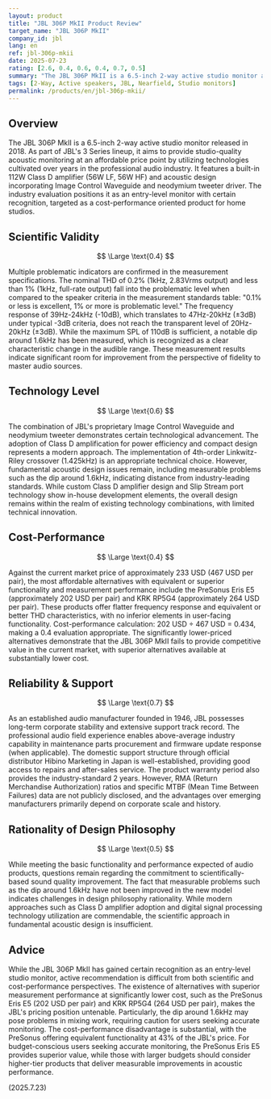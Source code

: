 ```yaml
---
layout: product
title: "JBL 306P MkII Product Review"
target_name: "JBL 306P MkII"
company_id: jbl
lang: en
ref: jbl-306p-mkii
date: 2025-07-23
rating: [2.6, 0.4, 0.6, 0.4, 0.7, 0.5]
summary: "The JBL 306P MkII is a 6.5-inch 2-way active studio monitor aimed at improving sound quality in the budget segment, but faces significant challenges in scientific validity and design philosophy rationality."
tags: [2-Way, Active speakers, JBL, Nearfield, Studio monitors]
permalink: /products/en/jbl-306p-mkii/
---
```

## Overview

The JBL 306P MkII is a 6.5-inch 2-way active studio monitor released in 2018. As part of JBL's 3 Series lineup, it aims to provide studio-quality acoustic monitoring at an affordable price point by utilizing technologies cultivated over years in the professional audio industry. It features a built-in 112W Class D amplifier (56W LF, 56W HF) and acoustic design incorporating Image Control Waveguide and neodymium tweeter driver. The industry evaluation positions it as an entry-level monitor with certain recognition, targeted as a cost-performance oriented product for home studios.

## Scientific Validity

$$ \Large \text{0.4} $$

Multiple problematic indicators are confirmed in the measurement specifications. The nominal THD of 0.2% (1kHz, 2.83Vrms output) and less than 1% (1kHz, full-rate output) fall into the problematic level when compared to the speaker criteria in the measurement standards table: "0.1% or less is excellent, 1% or more is problematic level." The frequency response of 39Hz-24kHz (-10dB), which translates to 47Hz-20kHz (±3dB) under typical -3dB criteria, does not reach the transparent level of 20Hz-20kHz (±3dB). While the maximum SPL of 110dB is sufficient, a notable dip around 1.6kHz has been measured, which is recognized as a clear characteristic change in the audible range. These measurement results indicate significant room for improvement from the perspective of fidelity to master audio sources.

## Technology Level

$$ \Large \text{0.6} $$

The combination of JBL's proprietary Image Control Waveguide and neodymium tweeter demonstrates certain technological advancement. The adoption of Class D amplification for power efficiency and compact design represents a modern approach. The implementation of 4th-order Linkwitz-Riley crossover (1.425kHz) is an appropriate technical choice. However, fundamental acoustic design issues remain, including measurable problems such as the dip around 1.6kHz, indicating distance from industry-leading standards. While custom Class D amplifier design and Slip Stream port technology show in-house development elements, the overall design remains within the realm of existing technology combinations, with limited technical innovation.

## Cost-Performance

$$ \Large \text{0.4} $$

Against the current market price of approximately 233 USD (467 USD per pair), the most affordable alternatives with equivalent or superior functionality and measurement performance include the PreSonus Eris E5 (approximately 202 USD per pair) and KRK RP5G4 (approximately 264 USD per pair). These products offer flatter frequency response and equivalent or better THD characteristics, with no inferior elements in user-facing functionality. Cost-performance calculation: 202 USD ÷ 467 USD = 0.434, making a 0.4 evaluation appropriate. The significantly lower-priced alternatives demonstrate that the JBL 306P MkII fails to provide competitive value in the current market, with superior alternatives available at substantially lower cost.

## Reliability & Support

$$ \Large \text{0.7} $$

As an established audio manufacturer founded in 1946, JBL possesses long-term corporate stability and extensive support track record. The professional audio field experience enables above-average industry capability in maintenance parts procurement and firmware update response (when applicable). The domestic support structure through official distributor Hibino Marketing in Japan is well-established, providing good access to repairs and after-sales service. The product warranty period also provides the industry-standard 2 years. However, RMA (Return Merchandise Authorization) ratios and specific MTBF (Mean Time Between Failures) data are not publicly disclosed, and the advantages over emerging manufacturers primarily depend on corporate scale and history.

## Rationality of Design Philosophy

$$ \Large \text{0.5} $$

While meeting the basic functionality and performance expected of audio products, questions remain regarding the commitment to scientifically-based sound quality improvement. The fact that measurable problems such as the dip around 1.6kHz have not been improved in the new model indicates challenges in design philosophy rationality. While modern approaches such as Class D amplifier adoption and digital signal processing technology utilization are commendable, the scientific approach in fundamental acoustic design is insufficient.
## Advice

While the JBL 306P MkII has gained certain recognition as an entry-level studio monitor, active recommendation is difficult from both scientific and cost-performance perspectives. The existence of alternatives with superior measurement performance at significantly lower cost, such as the PreSonus Eris E5 (202 USD per pair) and KRK RP5G4 (264 USD per pair), makes the JBL's pricing position untenable. Particularly, the dip around 1.6kHz may pose problems in mixing work, requiring caution for users seeking accurate monitoring. The cost-performance disadvantage is substantial, with the PreSonus offering equivalent functionality at 43% of the JBL's price. For budget-conscious users seeking accurate monitoring, the PreSonus Eris E5 provides superior value, while those with larger budgets should consider higher-tier products that deliver measurable improvements in acoustic performance.

(2025.7.23)